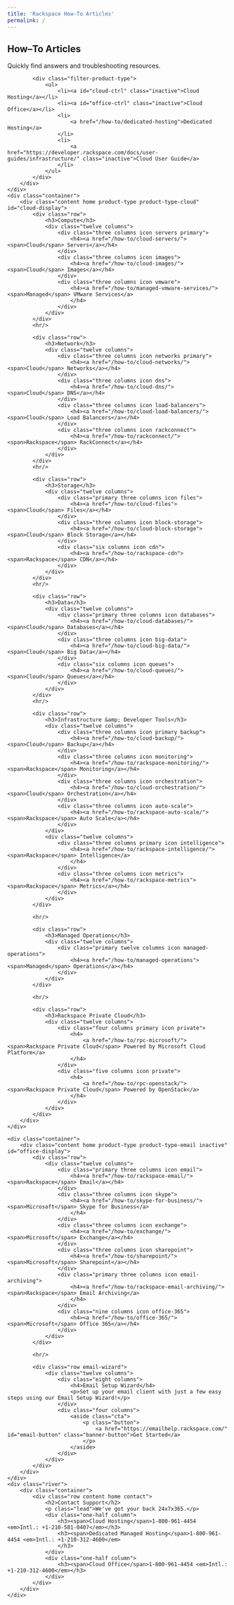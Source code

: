 ```yaml
---
title: 'Rackspace How-To Articles'
permalink: /
---
```

<article>
	<div class="container">
		<div class="row content home">
			<h2>How&#8211;To Articles</h2>
			<p class="lead">Quickly find answers and troubleshooting resources.</p>

			<div class="filter-product-type">
				<ul>
					<li><a id="cloud-ctrl" class="inactive">Cloud Hosting</a></li>
					<li><a id="office-ctrl" class="inactive">Cloud Office</a></li>
					<li>
						<a href="/how-to/dedicated-hosting">Dedicated Hosting</a>
                    </li>
					<li>
						<a href="https://developer.rackspace.com/docs/user-guides/infrastructure/" class="inactive">Cloud User Guide</a>
					</li>
				</ul>
			</div>
		</div>
	</div>
	<div class="container">
		<div class="content home product-type product-type-cloud" id="cloud-display">
			<div class="row">
				<h3>Compute</h3>
				<div class="twelve columns">
					<div class="three columns icon servers primary">
						<h4><a href="/how-to/cloud-servers/"><span>Cloud</span> Servers</a></h4>
					</div>
					<div class="three columns icon images">
						<h4><a href="/how-to/cloud-images/"><span>Cloud</span> Images</a></h4>
					</div>
					<div class="three columns icon vmware">
						<h4><a href="/how-to/managed-vmware-services/"><span>Managed</span> VMware Services</a>
						</h4>
					</div>
				</div>
			</div>
			<hr/>

			<div class="row">
				<h3>Network</h3>
				<div class="twelve columns">
					<div class="three columns icon networks primary">
						<h4><a href="/how-to/cloud-networks/"><span>Cloud</span> Networks</a></h4>
					</div>
					<div class="three columns icon dns">
						<h4><a href="/how-to/cloud-dns/"><span>Cloud</span> DNS</a></h4>
					</div>
					<div class="three columns icon load-balancers">
						<h4><a href="/how-to/cloud-load-balancers/"><span>Cloud</span> Load Balancers</a></h4>
					</div>
					<div class="three columns icon rackconnect">
						<h4><a href="/how-to/rackconnect/"><span>Rackspace</span> RackConnect</a></h4>
					</div>
				</div>
			</div>
			<hr/>

			<div class="row">
				<h3>Storage</h3>
				<div class="twelve columns">
					<div class="primary three columns icon files">
						<h4><a href="/how-to/cloud-files"><span>Cloud</span> Files</a></h4>
					</div>
					<div class="three columns icon block-storage">
						<h4><a href="/how-to/cloud-block-storage"><span>Cloud</span> Block Storage</a></h4>
					</div>
					<div class="six columns icon cdn">
						<h4><a href="/how-to/rackspace-cdn"><span>Rackspace</span> CDN</a></h4>
					</div>
				</div>
			</div>
			<hr/>

			<div class="row">
				<h3>Data</h3>
				<div class="twelve columns">
					<div class="primary three columns icon databases">
						<h4><a href="/how-to/cloud-databases/"><span>Cloud</span> Databases</a></h4>
					</div>
					<div class="three columns icon big-data">
						<h4><a href="/how-to/cloud-big-data/"><span>Cloud</span> Big Data</a></h4>
					</div>
					<div class="six columns icon queues">
						<h4><a href="/how-to/cloud-queues/"><span>Cloud</span> Queues</a></h4>
					</div>
				</div>
			</div>
			<hr/>

			<div class="row">
				<h3>Infrastructure &amp; Developer Tools</h3>
				<div class="twelve columns">
					<div class="three columns icon primary backup">
						<h4><a href="/how-to/cloud-backup/"><span>Cloud</span> Backup</a></h4>
					</div>
					<div class="three columns icon monitoring">
						<h4><a href="/how-to/rackspace-monitoring/"><span>Rackspace</span> Monitoring</a></h4>
					</div>
					<div class="three columns icon orchestration">
						<h4><a href="/how-to/cloud-orchestration/"><span>Cloud</span> Orchestration</a></h4>
					</div>
					<div class="three columns icon auto-scale">
						<h4><a href="/how-to/rackspace-auto-scale/"><span>Rackspace</span> Auto Scale</a></h4>
					</div>
				</div>
				<div class="twelve columns">
					<div class="three columns primary icon intelligence">
						<h4><a href="/how-to/rackspace-intelligence/"><span>Rackspace</span> Intelligence</a>
						</h4>
					</div>
					<div class="three columns icon metrics">
						<h4><a href="/how-to/rackspace-metrics"><span>Rackspace</span> Metrics</a></h4>
					</div>
				</div>
			</div>

			<hr/>

			<div class="row">
				<h3>Managed Operations</h3>
				<div class="twelve columns">
					<div class="primary twelve columns icon managed-operations">
						<h4><a href="/how-to/managed-operations"><span>Managed</span> Operations</a></h4>
					</div>
				</div>
			</div>

			<hr/>

			<div class="row">
				<h3>Rackspace Private Cloud</h3>
				<div class="twelve columns">
					<div class="four columns primary icon private">
						<h4>
							<a href="/how-to/rpc-microsoft/"><span>Rackspace Private Cloud</span> Powered by Microsoft Cloud Platform</a>
						</h4>
					</div>
					<div class="five columns icon private">
						<h4>
							<a href="/how-to/rpc-openstack/"><span>Rackspace Private Cloud</span> Powered by OpenStack</a>
						</h4>
					</div>
				</div>
			</div>
		</div>
	</div>

	<div class="container">
		<div class="content home product-type product-type-email inactive" id="office-display">
			<div class="row">
				<div class="twelve columns">
					<div class="primary three columns icon email">
						<h4><a href="/how-to/rackspace-email/"><span>Rackspace</span> Email</a></h4>
					</div>
					<div class="three columns icon skype">
						<h4><a href="/how-to/skype-for-business/"><span>Microsoft</span> Skype for Business</a>
						</h4>
					</div>
					<div class="three columns icon exchange">
						<h4><a href="/how-to/exchange/"><span>Microsoft</span> Exchange</a></h4>
					</div>
					<div class="three columns icon sharepoint">
						<h4><a href="/how-to/sharepoint/"><span>Microsoft</span> Sharepoint</a></h4>
					</div>
					<div class="primary three columns icon email-archiving">
						<h4><a href="/how-to/rackspace-email-archiving/"><span>Rackspace</span> Email Archiving</a>
						</h4>
					</div>
					<div class="nine columns icon office-365">
						<h4><a href="/how-to/office-365/"><span>Microsoft</span> Office 365</a></h4>
					</div>
				</div>
			</div>

			<hr/>

			<div class="row email-wizard">
				<div class="twelve columns">
					<div class="eight columns">
						<h4>Email Setup Wizard</h4>
						<p>Set up your email client with just a few easy steps using our Email Setup Wizard!</p>
					</div>
					<div class="four columns">
						<aside class="cta">
							<p class="button">
								<a href="https://emailhelp.rackspace.com/" id="email-button" class="banner-button">Get Started</a>
							</p>
						</aside>
					</div>
				</div>
			</div>
		</div>
	</div>
	<div class="river">
		<div class="container">
			<div class="row content home contact">
				<h2>Contact Support</h2>
				<p class="lead">We've got your back 24x7x365.</p>
				<div class="one-half column">
					<h3><span>Cloud Hosting</span>1-800-961-4454 <em>Intl.: +1-210-581-0407</em></h3>
					<h3><span>Dedicated Managed Hosting</span>1-800-961-4454 <em>Intl.: +1-210-312-4600</em>
					</h3>
				</div>
				<div class="one-half column">
					<h3><span>Cloud Office</span>1-800-961-4454 <em>Intl.: +1-210-312-4600</em></h3>
				</div>
			</div>
		</div>
	</div>
</article>
